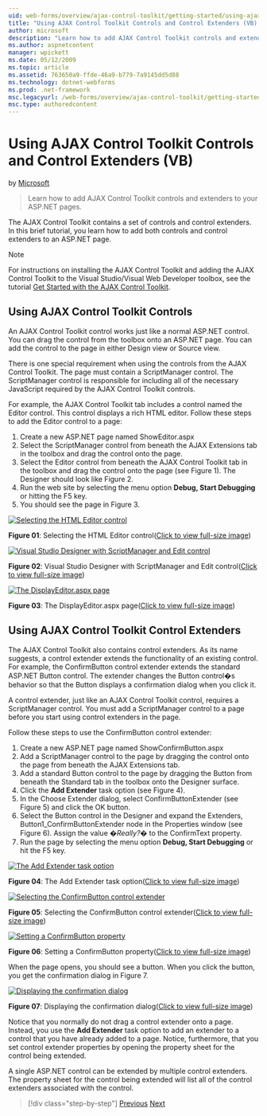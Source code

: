 ```yaml
---
uid: web-forms/overview/ajax-control-toolkit/getting-started/using-ajax-control-toolkit-controls-and-control-extenders-vb
title: "Using AJAX Control Toolkit Controls and Control Extenders (VB) | Microsoft Docs"
author: microsoft
description: "Learn how to add AJAX Control Toolkit controls and extenders to your ASP.NET pages."
ms.author: aspnetcontent
manager: wpickett
ms.date: 05/12/2009
ms.topic: article
ms.assetid: 763650a9-ffde-46a9-b779-7a9145dd5d88
ms.technology: dotnet-webforms
ms.prod: .net-framework
msc.legacyurl: /web-forms/overview/ajax-control-toolkit/getting-started/using-ajax-control-toolkit-controls-and-control-extenders-vb
msc.type: authoredcontent
---
```

Using AJAX Control Toolkit Controls and Control Extenders (VB)
====================
by [Microsoft](https://github.com/microsoft)

> Learn how to add AJAX Control Toolkit controls and extenders to your ASP.NET pages.


The AJAX Control Toolkit contains a set of controls and control extenders. In this brief tutorial, you learn how to add both controls and control extenders to an ASP.NET page.

> [!NOTE] 
> 
> For instructions on installing the AJAX Control Toolkit and adding the AJAX Control Toolkit to the Visual Studio/Visual Web Developer toolbox, see the tutorial [Get Started with the AJAX Control Toolkit](get-started-with-the-ajax-control-toolkit-vb.md).


## Using AJAX Control Toolkit Controls

An AJAX Control Toolkit control works just like a normal ASP.NET control. You can drag the control from the toolbox onto an ASP.NET page. You can add the control to the page in either Design view or Source view.

There is one special requirement when using the controls from the AJAX Control Toolkit. The page must contain a ScriptManager control. The ScriptManager control is responsible for including all of the necessary JavaScript required by the AJAX Control Toolkit controls.

For example, the AJAX Control Toolkit tab includes a control named the Editor control. This control displays a rich HTML editor. Follow these steps to add the Editor control to a page:

1. Create a new ASP.NET page named ShowEditor.aspx
2. Select the ScriptManager control from beneath the AJAX Extensions tab in the toolbox and drag the control onto the page.
3. Select the Editor control from beneath the AJAX Control Toolkit tab in the toolbox and drag the control onto the page (see Figure 1). The Designer should look like Figure 2.
4. Run the web site by selecting the menu option **Debug, Start Debugging** or hitting the F5 key.
5. You should see the page in Figure 3.


[![Selecting the HTML Editor control](using-ajax-control-toolkit-controls-and-control-extenders-vb/_static/image1.jpg)](using-ajax-control-toolkit-controls-and-control-extenders-vb/_static/image1.png)

**Figure 01**: Selecting the HTML Editor control([Click to view full-size image](using-ajax-control-toolkit-controls-and-control-extenders-vb/_static/image2.png))


[![Visual Studio Designer with ScriptManager and Edit control](using-ajax-control-toolkit-controls-and-control-extenders-vb/_static/image2.jpg)](using-ajax-control-toolkit-controls-and-control-extenders-vb/_static/image3.png)

**Figure 02**: Visual Studio Designer with ScriptManager and Edit control([Click to view full-size image](using-ajax-control-toolkit-controls-and-control-extenders-vb/_static/image4.png))


[![The DisplayEditor.aspx page](using-ajax-control-toolkit-controls-and-control-extenders-vb/_static/image3.jpg)](using-ajax-control-toolkit-controls-and-control-extenders-vb/_static/image5.png)

**Figure 03**: The DisplayEditor.aspx page([Click to view full-size image](using-ajax-control-toolkit-controls-and-control-extenders-vb/_static/image6.png))


## Using AJAX Control Toolkit Control Extenders

The AJAX Control Toolkit also contains control extenders. As its name suggests, a control extender extends the functionality of an existing control. For example, the ConfirmButton control extender extends the standard ASP.NET Button control. The extender changes the Button control�s behavior so that the Button displays a confirmation dialog when you click it.

A control extender, just like an AJAX Control Toolkit control, requires a ScriptManager control. You must add a ScriptManager control to a page before you start using control extenders in the page.

Follow these steps to use the ConfirmButton control extender:

1. Create a new ASP.NET page named ShowConfirmButton.aspx
2. Add a ScriptManager control to the page by dragging the control onto the page from beneath the AJAX Extensions tab.
3. Add a standard Button control to the page by dragging the Button from beneath the Standard tab in the toolbox onto the Designer surface.
4. Click the **Add Extender** task option (see Figure 4).
5. In the Choose Extender dialog, select ConfirmButtonExtender (see Figure 5) and click the OK button.
6. Select the Button control in the Designer and expand the Extenders, Button1\_ConfirmButtonExtender node in the Properties window (see Figure 6). Assign the value *�Really?�* to the ConfirmText property.
7. Run the page by selecting the menu option **Debug, Start Debugging** or hit the F5 key.


[![The Add Extender task option](using-ajax-control-toolkit-controls-and-control-extenders-vb/_static/image4.jpg)](using-ajax-control-toolkit-controls-and-control-extenders-vb/_static/image7.png)

**Figure 04**: The Add Extender task option([Click to view full-size image](using-ajax-control-toolkit-controls-and-control-extenders-vb/_static/image8.png))


[![Selecting the ConfirmButton control extender](using-ajax-control-toolkit-controls-and-control-extenders-vb/_static/image5.jpg)](using-ajax-control-toolkit-controls-and-control-extenders-vb/_static/image9.png)

**Figure 05**: Selecting the ConfirmButton control extender([Click to view full-size image](using-ajax-control-toolkit-controls-and-control-extenders-vb/_static/image10.png))


[![Setting a ConfirmButton property](using-ajax-control-toolkit-controls-and-control-extenders-vb/_static/image6.jpg)](using-ajax-control-toolkit-controls-and-control-extenders-vb/_static/image11.png)

**Figure 06**: Setting a ConfirmButton property([Click to view full-size image](using-ajax-control-toolkit-controls-and-control-extenders-vb/_static/image12.png))


When the page opens, you should see a button. When you click the button, you get the confirmation dialog in Figure 7.


[![Displaying the confirmation dialog](using-ajax-control-toolkit-controls-and-control-extenders-vb/_static/image7.jpg)](using-ajax-control-toolkit-controls-and-control-extenders-vb/_static/image13.png)

**Figure 07**: Displaying the confirmation dialog([Click to view full-size image](using-ajax-control-toolkit-controls-and-control-extenders-vb/_static/image14.png))


Notice that you normally do not drag a control extender onto a page. Instead, you use the **Add Extender** task option to add an extender to a control that you have already added to a page. Notice, furthermore, that you set control extender properties by opening the property sheet for the control being extended.

A single ASP.NET control can be extended by multiple control extenders. The property sheet for the control being extended will list all of the control extenders associated with the control.

> [!div class="step-by-step"]
> [Previous](get-started-with-the-ajax-control-toolkit-vb.md)
> [Next](creating-a-custom-ajax-control-toolkit-control-extender-vb.md)
